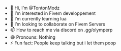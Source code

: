 - 👋 Hi, I’m @TontonModz
- 👀 I’m interested in Fivem developpement
- 🌱 I’m currently learning lua
- 💞️ I’m looking to collaborate on Fivem Servers
- 📫 How to reach me via discord on .gg/olymperp
- 😄 Pronouns: Nothing
- ⚡ Fun fact: People keep talking but i let them poop

<!---
TontonModz/TontonModz is a ✨ special ✨ repository because its `README.md` (this file) appears on your GitHub profile.
You can click the Preview link to take a look at your changes.
--->
